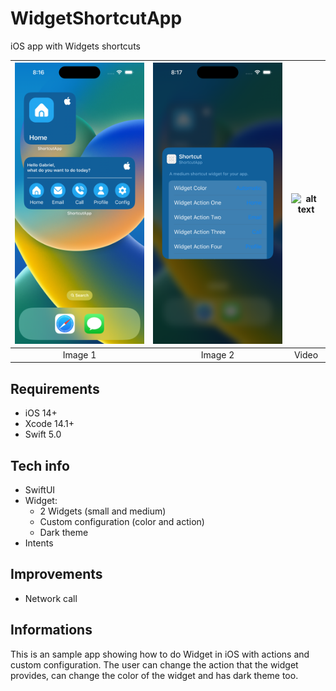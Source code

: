 # WidgetShortcutApp
iOS app with Widgets shortcuts

| ![alt text](https://github.com/GabrielTargon/WidgetShortcutApp/blob/main/Images/Widget%201.png?raw=true) | ![alt text](https://github.com/GabrielTargon/WidgetShortcutApp/blob/main/Images/Widget%202.png?raw=true) | ![alt text](https://github.com/GabrielTargon/WidgetShortcutApp/blob/main/Images/Widget-Movie.gif) |
| :---: | :---: | :---: |
| Image 1 | Image 2 | Video |


## Requirements

- iOS 14+
- Xcode 14.1+
- Swift 5.0

## Tech info

- SwiftUI
- Widget:
  - 2 Widgets (small and medium)
  - Custom configuration (color and action)
  - Dark theme
- Intents

## Improvements

- Network call

## Informations

This is an sample app showing how to do Widget in iOS with actions and custom configuration.
The user can change the action that the widget provides, can change the color of the widget and has dark theme too.
